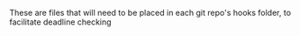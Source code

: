 These are files that will need to be placed in each git repo's hooks folder, to facilitate deadline checking